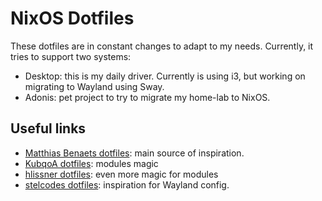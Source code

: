 # NixOS Dotfiles

These dotfiles are in constant changes to adapt to my needs. Currently, it
tries to support two systems:

- Desktop: this is my daily driver. Currently is using i3, but working on
  migrating to Wayland using Sway.
- Adonis: pet project to try to migrate my home-lab to NixOS.

## Useful links

- [Matthias Benaets dotfiles](https://github.com/MatthiasBenaets/nixos-config): main source of inspiration.
- [KubqoA dotfiles](https://github.com/KubqoA/dotfiles): modules magic
- [hlissner dotfiles](https://github.com/hlissner/dotfiles): even more magic for modules
- [stelcodes dotfiles](https://github.com/stelcodes/nixos-config): inspiration for Wayland config.
